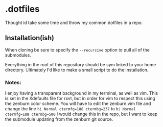 # .dotfiles

Thought id take some time and throw my common dotfiles in a repo.

## Installation(ish)

When cloning be sure to specify the `--recursive` option to pull all of the submodules.  

Everything in the root of this repository should be sym linked to your home directory. Ultimately I'd like to make a small script to do the installation.

### Notes:

I enjoy having a transparent background in my terminal, as well as vim.  This is set in the Xdefaults file for rxvt, but in order for vim to respect this using the zenburn color scheme.  You will have to edit the zenburn.vim file and change the line `hi Normal ctermfg=188 ctermbg=237` to `hi Normal ctermfg=188 ctermbg=500` I would change this in the repo, but I want to keep the submodule updating from the zenburn git source.
